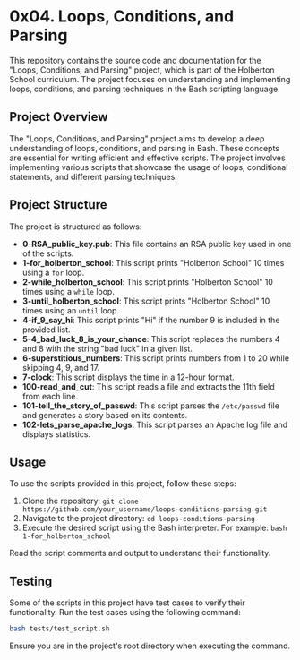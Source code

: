 # 0x04. Loops, Conditions, and Parsing

This repository contains the source code and documentation for the "Loops, Conditions, and Parsing" project, which is part of the Holberton School curriculum. The project focuses on understanding and implementing loops, conditions, and parsing techniques in the Bash scripting language.

## Project Overview

The "Loops, Conditions, and Parsing" project aims to develop a deep understanding of loops, conditions, and parsing in Bash. These concepts are essential for writing efficient and effective scripts. The project involves implementing various scripts that showcase the usage of loops, conditional statements, and different parsing techniques.

## Project Structure

The project is structured as follows:

- **0-RSA_public_key.pub**: This file contains an RSA public key used in one of the scripts.
- **1-for_holberton_school**: This script prints "Holberton School" 10 times using a `for` loop.
- **2-while_holberton_school**: This script prints "Holberton School" 10 times using a `while` loop.
- **3-until_holberton_school**: This script prints "Holberton School" 10 times using an `until` loop.
- **4-if_9_say_hi**: This script prints "Hi" if the number 9 is included in the provided list.
- **5-4_bad_luck_8_is_your_chance**: This script replaces the numbers 4 and 8 with the string "bad luck" in a given list.
- **6-superstitious_numbers**: This script prints numbers from 1 to 20 while skipping 4, 9, and 17.
- **7-clock**: This script displays the time in a 12-hour format.
- **100-read_and_cut**: This script reads a file and extracts the 11th field from each line.
- **101-tell_the_story_of_passwd**: This script parses the `/etc/passwd` file and generates a story based on its contents.
- **102-lets_parse_apache_logs**: This script parses an Apache log file and displays statistics.

## Usage

To use the scripts provided in this project, follow these steps:

1. Clone the repository: `git clone https://github.com/your_username/loops-conditions-parsing.git`
2. Navigate to the project directory: `cd loops-conditions-parsing`
3. Execute the desired script using the Bash interpreter. For example: `bash 1-for_holberton_school`

Read the script comments and output to understand their functionality.

## Testing

Some of the scripts in this project have test cases to verify their functionality. Run the test cases using the following command:

```bash
bash tests/test_script.sh
```

Ensure you are in the project's root directory when executing the command.
